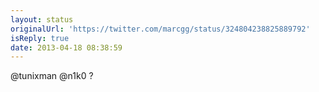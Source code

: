 ```yaml
---
layout: status
originalUrl: 'https://twitter.com/marcgg/status/324804238825889792'
isReply: true
date: 2013-04-18 08:38:59
---
```


@tunixman @n1k0 ?
